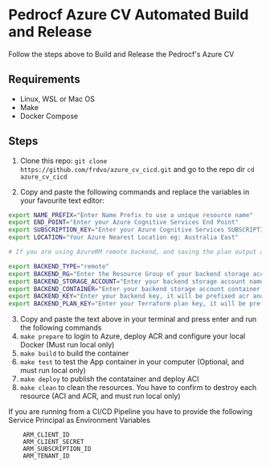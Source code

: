 # Pedrocf Azure CV Automated Build and Release

Follow the steps above to Build and Release the Pedrocf's Azure CV

## Requirements

* Linux, WSL or Mac OS
* Make
* Docker Compose

## Steps


1. Clone this repo: `git clone https://github.com/frdvo/azure_cv_cicd.git` and go to the repo dir `cd azure_cv_cicd`

2. Copy and paste the following commands and replace the variables in your favourite text editor:

````bash
export NAME_PREFIX="Enter Name Prefix to use a unique resource name" 
export END_POINT="Enter your Azure Cognitive Services End Point"
export SUBSCRIPTION_KEY="Enter your Azure Cognitive Services SUBSCRIPTION_KEY"
export LOCATION="Your Azure Nearest Location eg: Australia East"

# If you are using AzureRM remote backend, and saving the plan output also fill up the following variables

export BACKEND_TYPE="remote"
export BACKEND_RG="Enter the Resource Group of your backend storage account"
export BACKEND_STORAGE_ACCOUNT="Enter your backend storage account name"
export BACKEND_CONTAINER="Enter your backend storage account container name"
export BACKEND_KEY="Enter your backend key, it will be prefixed acr and aci"
export BACKEND_PLAN_KEY="Enter your Terraform plan key, it will be prefixed acr and aci"
````

3. Copy and paste the text above in your terminal and press enter and run the following commands
4. `make prepare` to login to Azure, deploy ACR and configure your local Docker (Must run local only)
5. `make build` to build the container
6. `make test` to test the App container in your computer (Optional, and must run local only)
7. `make deploy` to publish the contatainer and deploy ACI
8. `make clean` to clean the resources. You have to confirm to destroy each resource (ACI and ACR, and must run local only)

If you are running from a CI/CD Pipeline you have to provide the following Service Principal as Environment Variables

````
	ARM_CLIENT_ID
	ARM_CLIENT_SECRET
	ARM_SUBSCRIPTION_ID
	ARM_TENANT_ID
````

